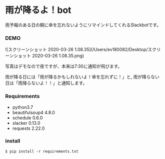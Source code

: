 # 雨が降るよ！bot



雨予報のある日の朝に傘を忘れないようにリマインドしてくれるSlackbotです。



### DEMO

![スクリーンショット 2020-03-26 1.08.35](/Users/ev180082/Desktop/スクリーンショット 2020-03-26 1.08.35.png)

写真はデモなので夜ですが、本来は7:30に通知が飛びます。

雨が降る日には「雨が降るかもしれないよ！傘を忘れずに！」と, 雨が降らない日は「雨降らないよ！！」と通知します。

### Requirements

* python3.7
* beautifulsoup4           4.8.0
* schedule                 0.6.0
* slacker                  0.13.0
* requests                 2.22.0

### install

`$ pip install -r requirements.txt`